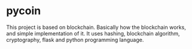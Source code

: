 # pycoin
This project is based on blockchain. Basically how the blockchain works, and simple implementation of it. It uses hashing, blockchain algorithm, cryptography, flask and python programming language. 
